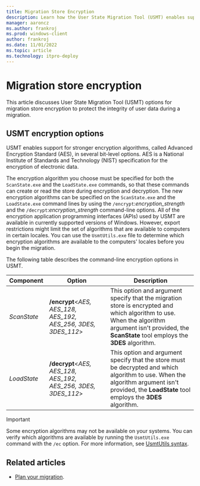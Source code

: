 ```yaml
---
title: Migration Store Encryption
description: Learn how the User State Migration Tool (USMT) enables support for stronger encryption algorithms, called Advanced Encryption Standard (AES).
manager: aaroncz
ms.author: frankroj
ms.prod: windows-client
author: frankroj
ms.date: 11/01/2022
ms.topic: article
ms.technology: itpro-deploy
---
```


# Migration store encryption

This article discusses User State Migration Tool (USMT) options for migration store encryption to protect the integrity of user data during a migration.

## USMT encryption options

USMT enables support for stronger encryption algorithms, called Advanced Encryption Standard (AES), in several bit-level options. AES is a National Institute of Standards and Technology (NIST) specification for the encryption of electronic data.

The encryption algorithm you choose must be specified for both the `ScanState.exe` and the `LoadState.exe` commands, so that these commands can create or read the store during encryption and decryption. The new encryption algorithms can be specified on the `ScanState.exe` and the `LoadState.exe` command lines by using the `/encrypt`:*encryption_strength* and the `/decrypt`:*encryption_strength* command-line options. All of the encryption application programming interfaces (APIs) used by USMT are available in currently supported versions of Windows. However, export restrictions might limit the set of algorithms that are available to computers in certain locales. You can use the `UsmtUtils.exe` file to determine which encryption algorithms are available to the computers' locales before you begin the migration.

The following table describes the command-line encryption options in USMT.

|Component|Option|Description|
|--- |--- |--- |
|*ScanState*|**/encrypt**<*AES, AES_128, AES_192, AES_256, 3DES, 3DES_112*>|This option and argument specify that the migration store is encrypted and which algorithm to use. When the algorithm argument isn't provided, the **ScanState** tool employs the **3DES** algorithm.|
|*LoadState*|**/decrypt**<*AES, AES_128, AES_192, AES_256, 3DES, 3DES_112*>|This option and argument specify that the store must be decrypted and which algorithm to use. When the algorithm argument isn't provided, the **LoadState** tool employs the **3DES** algorithm.|

> [!IMPORTANT]
>
> Some encryption algorithms may not be available on your systems. You can verify which algorithms are available by running the `UsmtUtils.exe` command with the `/ec` option. For more information, see [UsmtUtils syntax](usmt-utilities.md).

## Related articles

- [Plan your migration](usmt-plan-your-migration.md).
